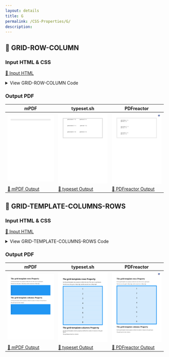 ```yaml
---
layout: details
title: G
permalink: /CSS-Properties/G/
description: 
---
```




## 🔬 GRID-ROW-COLUMN

### Input HTML & CSS

[📄 Input HTML](https://raw.githubusercontent.com/azettl/compare.html2pdf.tools/master//html/CSS%20Properties/G/grid-row-column.html)

<details>
    <summary>
        View GRID-ROW-COLUMN Code
    </summary>
    <pre>
        <code>
            &lt;!DOCTYPE html&gt;
&lt;!-- Sample from https://css-tricks.com/almanac/properties/g/grid-row-column/ --&gt;
&lt;html lang=&quot;en&quot;&gt;
    &lt;head&gt;
        &lt;style&gt;
        .grid {
  display: grid;
  grid-template-columns: repeat(3, 1fr);
  grid-template-rows: repeat(3, 1fr);
  grid-gap: 10px;
  background: #eee;
  border: 1px solid #ccc;
  padding: 10px;
}

.grid &gt; div {
  min-height: 100px;
  background: white;
  display: grid;
  place-items: center;
}

.grid &gt; div::after {
  content: attr(style);
  white-space: pre-wrap;
}

        &lt;/style&gt;
    &lt;/head&gt;
    &lt;body&gt;
        &lt;div class=&quot;grid&quot;&gt;
            &lt;div style=&quot;
              grid-column: 1 / 3;
              grid-row: 2 / 3;
            &quot;&gt;
            &lt;/div&gt;
            &lt;div style=&quot;
              grid-column: 3 / -1;
              grid-row: 1 / 2;
            &quot;&gt;
            &lt;/div&gt;
            &lt;div style=&quot;
              grid-column: 3 / 4;
              grid-row: 2 / 4;
            &quot;&gt;
            &lt;/div&gt;
          &lt;/div&gt;
    &lt;/body&gt;
&lt;/html&gt;
        </code>
    </pre>
</details>

### Output PDF

| mPDF | typeset.sh | PDFreactor |
|---------|---------|---------|
| ![mPDF Preview](mpdf__html_CSS_Properties_G_grid-row-column.html.png) | ![typeset Preview](typeset__html_CSS_Properties_G_grid-row-column.html.png) | ![PDFreactor Preview](pdfreactor__html_CSS_Properties_G_grid-row-column.html.png) |
| [📕 mPDF Output](mpdf__html_CSS_Properties_G_grid-row-column.html.pdf) | [📕 typeset Output](typeset__html_CSS_Properties_G_grid-row-column.html.pdf) | [📕 PDFreactor Output](pdfreactor__html_CSS_Properties_G_grid-row-column.html.pdf) |

## 🔬 GRID-TEMPLATE-COLUMNS-ROWS

### Input HTML & CSS

[📄 Input HTML](https://raw.githubusercontent.com/azettl/compare.html2pdf.tools/master//html/CSS%20Properties/G/grid-template-columns-rows.html)

<details>
    <summary>
        View GRID-TEMPLATE-COLUMNS-ROWS Code
    </summary>
    <pre>
        <code>
            &lt;!DOCTYPE html&gt;
&lt;!-- Sample from https://www.w3schools.com/cssref/tryit.asp?filename=trycss_grid-template-rows https://www.w3schools.com/cssref/tryit.asp?filename=trycss_grid-template-columns --&gt;
&lt;html lang=&quot;en&quot;&gt;
    &lt;head&gt;
        &lt;style&gt;
.grid-container {
  display: grid;
  grid-template-columns: auto auto auto auto;
  grid-template-rows: 100px 300px;
  grid-gap: 10px;
  background-color: #2196F3;
  padding: 10px;
}

.grid-container &gt; div {
  background-color: rgba(255, 255, 255, 0.8);
  text-align: center;
  padding: 20px 0;
  font-size: 30px;
}

        .grid-container-col {
  display: grid;
  grid-template-columns: auto auto auto auto;
  grid-gap: 10px;
  background-color: #2196F3;
  padding: 10px;
}

.grid-container-col &gt; div {
  background-color: rgba(255, 255, 255, 0.8);
  text-align: center;
  padding: 20px 0;
  font-size: 30px;
}
        &lt;/style&gt;
    &lt;/head&gt;
    &lt;body&gt;
        &lt;h1&gt;The grid-template-rows Property&lt;/h1&gt;

        &lt;p&gt;Use the &lt;em&gt;grid-template-rows&lt;/em&gt; property to define the size of the rows in a grid layout.&lt;/p&gt;
        &lt;p&gt;The first row in this grid is 100px high, and the second row is 300px high:&lt;/p&gt;
        
        &lt;div class=&quot;grid-container&quot;&gt;
          &lt;div class=&quot;item1&quot;&gt;1&lt;/div&gt;
          &lt;div class=&quot;item2&quot;&gt;2&lt;/div&gt;
          &lt;div class=&quot;item3&quot;&gt;3&lt;/div&gt;  
          &lt;div class=&quot;item4&quot;&gt;4&lt;/div&gt;
          &lt;div class=&quot;item5&quot;&gt;5&lt;/div&gt;
          &lt;div class=&quot;item6&quot;&gt;6&lt;/div&gt;
          &lt;div class=&quot;item7&quot;&gt;7&lt;/div&gt;
          &lt;div class=&quot;item8&quot;&gt;8&lt;/div&gt;
        &lt;/div&gt;

        &lt;h1&gt;The grid-template-columns Property&lt;/h1&gt;

        &lt;p&gt;Use the &lt;em&gt;grid-template-columns&lt;/em&gt; property to define the number of columns in the grid layout.&lt;/p&gt;
        &lt;p&gt;This grid layout has four columns:&lt;/p&gt;
        
        &lt;div class=&quot;grid-container-col&quot;&gt;
          &lt;div class=&quot;item1&quot;&gt;1&lt;/div&gt;
          &lt;div class=&quot;item2&quot;&gt;2&lt;/div&gt;
          &lt;div class=&quot;item3&quot;&gt;3&lt;/div&gt;  
          &lt;div class=&quot;item4&quot;&gt;4&lt;/div&gt;
          &lt;div class=&quot;item5&quot;&gt;5&lt;/div&gt;
          &lt;div class=&quot;item6&quot;&gt;6&lt;/div&gt;
          &lt;div class=&quot;item7&quot;&gt;7&lt;/div&gt;
          &lt;div class=&quot;item8&quot;&gt;8&lt;/div&gt;
        &lt;/div&gt;
    &lt;/body&gt;
&lt;/html&gt;
        </code>
    </pre>
</details>

### Output PDF

| mPDF | typeset.sh | PDFreactor |
|---------|---------|---------|
| ![mPDF Preview](mpdf__html_CSS_Properties_G_grid-template-columns-rows.html.png) | ![typeset Preview](typeset__html_CSS_Properties_G_grid-template-columns-rows.html.png) | ![PDFreactor Preview](pdfreactor__html_CSS_Properties_G_grid-template-columns-rows.html.png) |
| [📕 mPDF Output](mpdf__html_CSS_Properties_G_grid-template-columns-rows.html.pdf) | [📕 typeset Output](typeset__html_CSS_Properties_G_grid-template-columns-rows.html.pdf) | [📕 PDFreactor Output](pdfreactor__html_CSS_Properties_G_grid-template-columns-rows.html.pdf) |


